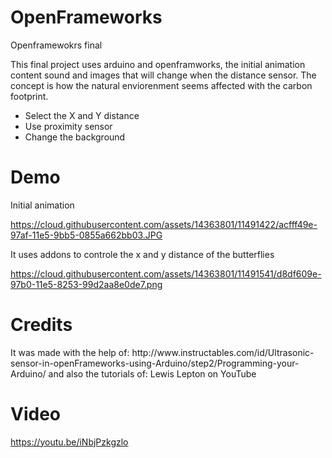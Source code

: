 # OpenFrameworks
Openframewokrs final 

This final project uses arduino and openframworks, the initial animation content sound and images that will change when the distance sensor. The concept is how the natural enviorenment seems affected with the carbon footprint.

- Select the X and Y distance
- Use proximity sensor
- Change the background

<h1> Demo </h1>
Initial animation

https://cloud.githubusercontent.com/assets/14363801/11491422/acfff49e-97af-11e5-9bb5-0855a662bb03.JPG

It uses addons to controle the x and y distance of the butterflies

https://cloud.githubusercontent.com/assets/14363801/11491541/d8df609e-97b0-11e5-8253-99d2aa8e0de7.png


<h1> Credits </h1>
It was made with the help of:
http://www.instructables.com/id/Ultrasonic-sensor-in-openFrameworks-using-Arduino/step2/Programming-your-Arduino/
and also the tutorials of:
Lewis Lepton on YouTube

<h1> Video </h1>


https://youtu.be/iNbjPzkgzlo



